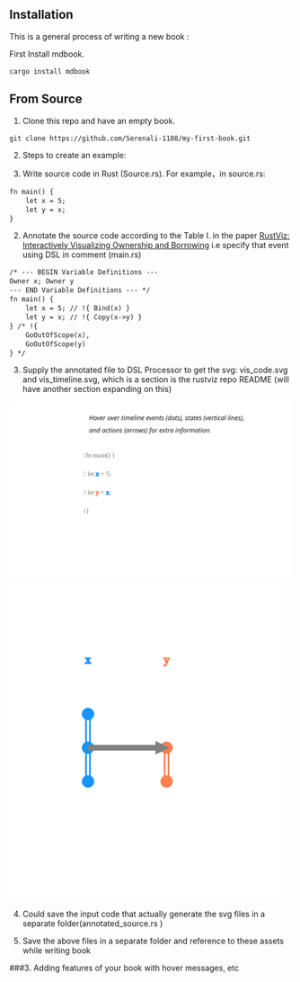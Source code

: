 
## Installation

This is a general process of writing a new book : 

First Install mdbook.
```
cargo install mdbook
```

## From Source
1. Clone this repo and have an empty book. 

```
git clone https://github.com/Serenali-1108/my-first-book.git
```

2. Steps to create an example:

1. Write source code in Rust (Source.rs). For example，in source.rs:

```
fn main() {
    let x = 5;
    let y = x;
}
```

2. Annotate the source code according to the Table I. in the paper [RustViz: Interactively Visualizing Ownership and Borrowing](https://web.eecs.umich.edu/~comar/rustviz-hatra20.pdf) i.e  specify that event using DSL in comment (main.rs)

```
/* --- BEGIN Variable Definitions ---
Owner x; Owner y
--- END Variable Definitions --- */
fn main() {
    let x = 5; // !{ Bind(x) }
    let y = x; // !{ Copy(x->y) }
} /* !{
    GoOutOfScope(x),
    GoOutOfScope(y)
} */
```

3. Supply the annotated file to DSL Processor to get the svg:  vis_code.svg and vis_timeline.svg, which is a section is the rustviz repo README (will have another section expanding on this)

![Screen Shot 2022-06-27 at 11 46 52 AM](https://github.com/rustviz/rustviz/blob/master/src/examples/copy/vis_code.svg)

![Screen Shot 2022-06-27 at 11 46 52 AM](https://github.com/rustviz/rustviz/blob/master/src/examples/copy/vis_timeline.svg)

4. Could save the input code that actually generate the svg files in a separate folder(annotated_source.rs ) 

5. Save the above files in a separate folder and reference to these assets while writing book


###3. Adding features of your book with hover messages, etc






